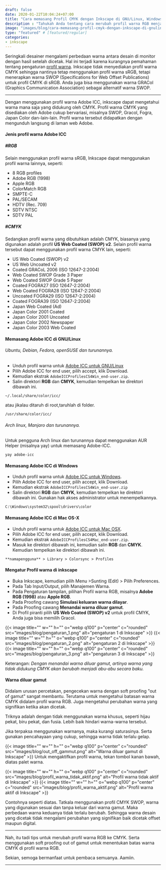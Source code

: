 ```yaml
---
draft: false
date: 2020-01-22T10:04:24+07:00
title: "Cara memasang Profil CMYK dengan Inkscape di GNU/Linux, Windows dan Mac OS-X"
description : "Tahukah Anda tentang cara merubah profil warna RGB menjadi CMYK dengan Inkscape? cara ini penting untuk menyelaraskan tampilan monitor, sehingga tidak terjadi perbedaan hasil warna di percetakan offset maupun digital."
image: "images/blog/cara-memasang-profil-cmyk-dengan-inkscape-di-gnulinux-windows-dan-mac-osx.png"
type: "featured" # [featured/regular]
categories:
- inkscape
---
```



Seringkali desainer mengalami perbedaan warna antara desain di monitor dengan hasil setelah dicetak. Hal ini terjadi karena kurangnya pemahaman tentang pengaturan [profil warna](https://en.wikipedia.org/wiki/ICC_profile). Inkscape tidak menyediakan profil warna CMYK sehingga nantinya tetap menggunakan profil warna sRGB, tetapi menerapkan warna SWOP (Specifications for Web Offset Publications) untuk profil CMYK di sRGB. Anda juga bisa menggunakan warna GRACol (Graphics Communication Association) sebagai alternatif warna SWOP.

***

Dengan menggunakan profil warna Adobe ICC, inkscape dapat mengetahui warna mana saja yang didukung oleh CMYK. Profil warna CMYK yang disediakan oleh Adobe cukup bervariasi, misalnya SWOP, Gracol, Fogra, Japan Color dan-lain-lain. Profil warna tersebut didapatkan dengan mengunduh langsung di laman web Adobe.

#### Jenis profil warna Adobe ICC

##### #RGB

Selain menggunakan profil warna sRGB, Inkscape dapat menggunakan profil warna lainnya, seperti:

* 8 RGB profiles
* Adobe RGB (1998)
* Apple RGB
* ColorMatch RGB
* SMPTE-C
* PAL/SECAM
* HDTV (Rec. 709)
* SDTV NTSC
* SDTV PAL

##### #CMYK

Sedangkan profil warna yang dibutuhkan adalah CMYK, biasanya yang digunakan adalah profil **US Web Coated (SWOP) v2**. Selain profil warna tersebut dapat menggunakan profil warna CMYK lain, seperti:

* US Web Coated (SWOP) v2
* US Web Uncoated v2
* Coated GRACoL 2006 (ISO 12647-2:2004)
* Web Coated SWOP Grade 3 Paper
* Web Coated SWOP Grade 5 Paper
* Coated FOGRA27 (ISO 12647-2:2004)
* Web Coated FOGRA28 (ISO 12647-2:2004)
* Uncoated FOGRA29 (ISO 12647-2:2004)
* Coated FOGRA39 (ISO 12647-2:2004)
* Japan Web Coated (Ad)
* Japan Color 2001 Coated
* Japan Color 2001 Uncoated
* Japan Color 2002 Newspaper
* Japan Color 2003 Web Coated

#### Memasang Adobe ICC di GNU/Linux

###### Ubuntu, Debian, Fedora, openSUSE dan turunannya.

* Unduh profil warna untuk [Adobe ICC untuk GNU/Linux](https://www.adobe.com/support/downloads/iccprofiles/iccprofiles_win.html)
* Pilih Adobe ICC for end user, pilih accept, klik Download.
* Kemudian ekstrak `AdobeICCProfilesCS4Win_end-user.zip`.
* Salin direktori **RGB** dan **CMYK**, kemudian tempelkan ke direktori dibawah ini. 

```
~/.local/share/color/icc/
```

atau jikalau ditaruh di root,taruhlah di folder.

```
/usr/share/color/icc/
```

###### Arch linux, Manjaro dan turunannya.

Untuk pengguna Arch linux dan turunannya dapat menggunakan AUR Helper (misalnya yay) untuk memasang Adobe-ICC.

```
yay adobe-icc
```

#### Memasang Adobe ICC di Windows

* Unduh profil warna untuk [Adobe ICC untuk Windows](https://www.adobe.com/support/downloads/iccprofiles/iccprofiles_win.html).
* Pilih Adobe ICC for end user, pilih accept, klik Download.
* Kemudian ekstrak `AdobeICCProfilesCS4Win_end-user.zip`
* Salin direktori **RGB** dan **CMYK**, kemudian tempelkan ke direktori dibawah ini. Gunakan hak akses administrator untuk menempelkannya.
```
C:\Windows\system32\spool\drivers\color
```

#### Memasang Adobe ICC di Mac OS-X

* Unduh profil warna untuk [Adobe ICC untuk Mac OSX](https://www.adobe.com/support/downloads/iccprofiles/iccprofiles_mac.html).
* Pilih Adobe ICC for end user, pilih accept, klik Download.
* Kemudian ekstrak `AdobeICCProfilesCS4Mac_end-user.zip`.
* Masuk ke direktori dibawah ini, kemudian salin **RGB** dan **CMYK**. Kemudian tempelkan ke direktori dibawah ini.
```
**namapengguna** > Library > Colorsync > Profiles
```

#### Mengatur Profil warna di inkscape

* Buka Inkscape, kemudian pilih Menu >Sunting (Edit) > Pilih Preferences.
* Pada Tab Input/Output, pilih Manajemen Warna.
* Pada Pengaturan tampilan, pilihan Profil warna RGB, misalnya **Adobe RGB (1998)** atau **Apple RGB**.
* Pada Proofing cawang **Simulasi keluaran warna dilayar**.
* Pada Proofing cawang **Menandai warna diluar gamut**.
* Di Profil piranti pilih **US Web Coated (SWOP) v2** untuk profil CMYK, Anda juga bisa memilih Gracol.

{{< image title="" w="" h="" o="webp q100" p="center" c="rounded" src="images/blog/pengaturan_1.png" alt="pengaturan 1 di Inkscape" >}}
{{< image title="" w="" h="" o="webp q100" p="center" c="rounded" src="images/blog/pengaturan_2.png" alt="pengaturan 2 di Inkscape" >}}
{{< image title="" w="" h="" o="webp q100" p="center" c="rounded" src="images/blog/pengaturan_3.png" alt="pengaturan 3 di Inkscape" >}}

Keterangan:
_Dengan menandai warna diluar gamut, artinya warna yang tidak didukung CMYK akan berubah menjadi abu-abu secara baku._

#### Warna diluar gamut

Didalam urusan percetakan, pengecekan warna dengan soft proofing "out of gamut" sangat membantu. Terutama untuk mengetahui batasan warna CMYK didalam profil warna RGB. Juga mengetahui perubahan warna yang signifikan ketika akan dicetak.

Triknya adalah dengan tidak menggunakan warna khusus, seperti hijau pekat, biru pekat, dan fusia. Lebih baik hindari warna-warna tersebut.

Jika terpaksa menggunakan warnanya, maka kurangi saturasinya. Serta gunakan pencahayaan yang cukup, sehingga warna tidak terlalu gelap.

{{< image title="" w="" h="" o="webp q100" p="center" c="rounded" src="images/blog/out_off_gammut.png" alt="Warna diluar gamut di Inkscape" >}}
Untuk mengaktifkan profil warna, tekan tombol kanan bawah, diatas palet warna.

{{< image title="" w="" h="" o="webp q100" p="center" c="rounded" src="images/blog/profil_warna_tidak_aktif.png" alt="Profil warna tidak aktif di Inkscape" >}}
{{< image title="" w="" h="" o="webp q100" p="center" c="rounded" src="images/blog/profil_warna_aktif.png" alt="Profil warna aktif di Inkscape" >}}

Contohnya seperti diatas. Tatkala menggunakan profil CMYK SWOP, warna yang digunakan sesuai dan tanpa keluar dari warna gamut. Maka perbedaan warna keduanya tidak terlalu berubah. Sehingga warna desain yang dicetak tidak mengalami perubahan yang signifikan baik dicetak offset maupun digital.

***

Nah, itu tadi tips untuk merubah profil warna RGB ke CMYK. Serta menggunakan soft proofing out of gamut untuk menentukan batas warna CMYK di profil warna RGB.

Sekian, semoga bermanfaat untuk pembaca semuanya. Aamiin.

***
